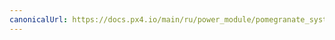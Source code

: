 ```yaml
---
canonicalUrl: https://docs.px4.io/main/ru/power_module/pomegranate_systems_pm
---
```


<Redirect to="../uavcan/pomegranate_systems_pm" />
